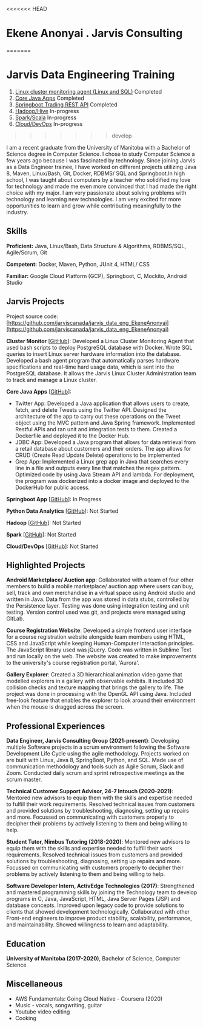 <<<<<<< HEAD
# Ekene Anonyai . Jarvis Consulting
=======
# Jarvis Data Engineering Training
1. [Linux cluster monitoring agent (Linux and SQL)](./linux_sql) Completed
2. [Core Java Apps](./core_java) Completed
3. [Springboot Trading REST API](./springboot) Completed
4. [Hadoop/Hive](./hadoop) In-progress
5. [Spark/Scala](./spark) In-progress
6. [Cloud/DevOps](./cloud_devops) In-progress
>>>>>>> develop

I am a recent graduate from the University of Manitoba with a Bachelor of Science degree in Computer Science. I chose to study Computer Science a few years ago because I was fascinated by technology. Since joining Jarvis as a Data Engineer trainee, I have worked on different projects utilizing Java 8, Maven, Linux/Bash, Git, Docker, RDBMS/ SQL and Springboot.In high school, I was taught about computers by a teacher who solidified my love for technology and made me even more convinced that I had made the right choice with my major. I am very passionate about solving problems with technology and learning new technologies. I am very excited for more opportunities to learn and grow while contributing meaningfully to the industry.

## Skills

**Proficient:** Java, Linux/Bash, Data Structure & Algorithms, RDBMS/SQL, Agile/Scrum, Git

**Competent:** Docker, Maven, Python, JUnit 4, HTML/ CSS

**Familiar:** Google Cloud Platform (GCP), Springboot, C, Mockito, Android Studio

## Jarvis Projects

Project source code: [https://github.com/jarviscanada/jarvis_data_eng_EkeneAnonyai](https://github.com/jarviscanada/jarvis_data_eng_EkeneAnonyai)


**Cluster Monitor** [[GitHub](https://github.com/jarviscanada/jarvis_data_eng_EkeneAnonyai/tree/master/linux_sql)]: Developed a Linux Cluster Monitoring Agent that used bash scripts to deploy PostgreSQL database with Docker. Wrote SQL queries to insert Linux server hardware information into the database. Developed a bash agent program that automatically parses hardware specifications and real-time hard usage data, which is sent into the PostgreSQL database. It allows the Jarvis Linux Cluster Administration team to track and manage a Linux cluster.

**Core Java Apps** [[GitHub](https://github.com/jarviscanada/jarvis_data_eng_EkeneAnonyai/tree/master/core_java)]:
      
  - Twitter App: Developed a Java application that allows users to create, fetch, and delete Tweets using the Twitter API. Designed the architecture of the app to carry out these operations on the Tweet object using the MVC pattern and Java Spring framework. Implemented Restful APIs and ran unit and integration tests to them. Created a Dockerfile and deployed it to the Docker Hub.
  - JDBC App: Developed a Java program that allows for data retrieval from a retail database about customers and their orders. The app allows for CRUD (Create Read Update Delete) operations to be implemented
  - Grep App: Implemented a Linux grep app in Java that searches every line in a file and outputs every line that matches the regex pattern. Optimized code by using Java Stream API and lambda. For deployment, the program was dockerized into a docker image and deployed to the DockerHub for public access.

**Springboot App** [[GitHub](https://github.com/jarviscanada/jarvis_data_eng_EkeneAnonyai/tree/master/springboot)]: In Progress

**Python Data Analytics** [[GitHub](https://github.com/jarviscanada/jarvis_data_eng_EkeneAnonyai/tree/master/python_data_analytics)]: Not Started

**Hadoop** [[GitHub](https://github.com/jarviscanada/jarvis_data_eng_EkeneAnonyai/tree/master/hadoop)]: Not Started

**Spark** [[GitHub](https://github.com/jarviscanada/jarvis_data_eng_EkeneAnonyai/tree/master/spark)]: Not Started

**Cloud/DevOps** [[GitHub](https://github.com/jarviscanada/jarvis_data_eng_EkeneAnonyai/tree/master/cloud_devops)]: Not Started


## Highlighted Projects
**Android Marketplace/ Auction app**: Collaborated with a team of four other members to build a mobile marketplace/ auction app where users can buy, sell, track and own merchandise in a virtual space using Android studio and written in Java. Data from the app was stored in data stubs, controlled by the Persistence layer. Testing was done using integration testing and unit testing. Version control used was git, and projects were managed using GitLab.

**Course Registration Website**: Developed a simple frontend user interface for a course registration website alongside team members using HTML, CSS and JavaScript while keeping Human-Computer Interaction principles. The JavaScript library used was jQuery. Code was written in Sublime Text and run locally on the web. The website was created to make improvements to the university's course registration portal, 'Aurora'.

**Gallery Explorer**: Created a 3D hierarchical animation video game that modelled explorers in a gallery with observable exhibits. It included 3D collision checks and texture mapping that brings the gallery to life. The project was done in processing with the OpenGL API using Java. Included free-look feature that enables the explorer to look around their environment when the mouse is dragged across the screen.


## Professional Experiences

**Data Engineer, Jarvis Consulting Group (2021-present)**: Developing multiple Software projects in a scrum environment following the Software Development Life Cycle using the agile methodology. Projects worked on are built with Linux, Java 8, SpringBoot, Python, and SQL. Made use of communication methodology and tools such as Agile Scrum, Slack and Zoom. Conducted daily scrum and sprint retrospective meetings as the scrum master.

**Technical Customer Support Advisor, 24-7 Intouch (2020-2021)**: Mentored new advisors to equip them with the skills and expertise needed to fulfill their work requirements. Resolved technical issues from customers and provided solutions by troubleshooting, diagnosing, setting up repairs and more. Focussed on communicating with customers properly to decipher their problems by actively listening to them and being willing to help.

**Student Tutor, Nimbus Tutoring (2018-2020)**: Mentored new advisors to equip them with the skills and expertise needed to fulfill their work requirements. Resolved technical issues from customers and provided solutions by troubleshooting, diagnosing, setting up repairs and more. Focussed on communicating with customers properly to decipher their problems by actively listening to them and being willing to help.

**Software Developer Intern, ActivEdge Technologies (2017)**: Strengthened and mastered programming skills by joining the Technology team to develop programs in C, Java, JavaScript, HTML, Java Server Pages (JSP) and database concepts. Improved upon legacy code to provide solutions to clients that showed development technologically. Collaborated with other Front-end engineers to improve product stability, scalability, performance, and maintainability. Showed willingness to learn and adaptability.


## Education
**University of Manitoba (2017-2020)**, Bachelor of Science, Computer Science


## Miscellaneous
- AWS Fundamentals: Going Cloud Native - Coursera (2020)
- Music - vocals, songwriting, guitar
- Youtube video editing
- Cooking